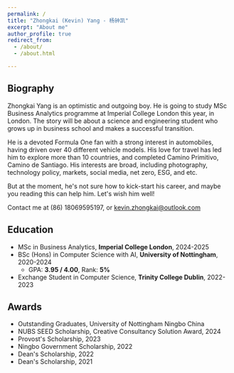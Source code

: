 ```yaml
---
permalink: /
title: "Zhongkai (Kevin) Yang - 杨钟凯"
excerpt: "About me"
author_profile: true
redirect_from: 
  - /about/
  - /about.html

---
```


## Biography

Zhongkai Yang is an optimistic and outgoing boy. He is going to study MSc Business Analytics programme at Imperial College London this year, in London. The story will be about a science and engineering student who grows up in business school and makes a successful transition.

He is a devoted Formula One fan with a strong interest in automobiles, having driven over 40 different vehicle models. His love for travel has led him to explore more than 10 countries, and completed Camino Primitivo, Camino de Santiago. His interests are broad, including photography, technology policy, markets, social media, net zero, ESG, and etc.

But at the moment, he's not sure how to kick-start his career, and maybe you reading this can help him. Let's wish him well!



Contact me at (86) 18069595197, or kevin.zhongkai@outlook.com




## Education

- MSc in Business Analytics, **Imperial College London**, 2024-2025
- BSc (Hons) in Computer Science with AI, **University of Nottingham**, 2020-2024
  - GPA: **3.95 / 4.00**, Rank: **5%**
- Exchange Student in Computer Science, **Trinity College Dublin**, 2022-2023



## <span id="award">Awards</span>

- Outstanding Graduates, University of Nottingham Ningbo China
- NUBS SEED Scholarship, Creative Consultancy Solution Award, 2024
- Provost's Scholarship, 2023
- Ningbo Government Scholarship, 2022
- Dean's Scholarship, 2022
- Dean's Scholarship, 2021